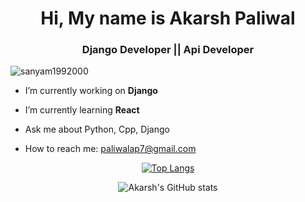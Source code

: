
<h1 align="center"> Hi, My name is Akarsh Paliwal</h1>
<h3 align="center"> Django Developer || Api Developer</h3>
<p align="left"> <img src="https://komarev.com/ghpvc/?username=sanyam1992000" alt="sanyam1992000" /> </p>

-  I’m currently working on **Django**

-  I’m currently learning **React**

-  Ask me about Python, Cpp, Django
  
-  How to reach me: paliwalap7@gmail.com

<div align="center">
  
[![Top Langs](https://github-readme-stats.vercel.app/api/top-langs/?username=Akarsh711&layout=compact)](https://github.com/anuraghazra/github-readme-stats)

![Akarsh's GitHub stats](https://github-readme-stats.vercel.app/api?username=Akarsh711&show_icons=true&theme=dark)

</div>


